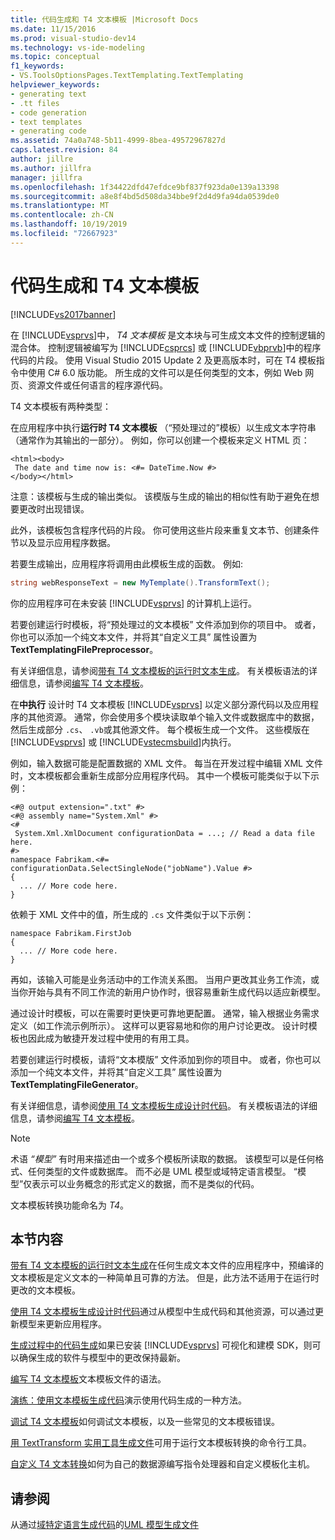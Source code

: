 ```yaml
---
title: 代码生成和 T4 文本模板 |Microsoft Docs
ms.date: 11/15/2016
ms.prod: visual-studio-dev14
ms.technology: vs-ide-modeling
ms.topic: conceptual
f1_keywords:
- VS.ToolsOptionsPages.TextTemplating.TextTemplating
helpviewer_keywords:
- generating text
- .tt files
- code generation
- text templates
- generating code
ms.assetid: 74a0a748-5b11-4999-8bea-49572967827d
caps.latest.revision: 84
author: jillre
ms.author: jillfra
manager: jillfra
ms.openlocfilehash: 1f34422dfd47efdce9bf837f923da0e139a13398
ms.sourcegitcommit: a8e8f4bd5d508da34bbe9f2d4d9fa94da0539de0
ms.translationtype: MT
ms.contentlocale: zh-CN
ms.lasthandoff: 10/19/2019
ms.locfileid: "72667923"
---
```

# <a name="code-generation-and-t4-text-templates"></a>代码生成和 T4 文本模板
[!INCLUDE[vs2017banner](../includes/vs2017banner.md)]

在 [!INCLUDE[vsprvs](../includes/vsprvs-md.md)]中， *T4 文本模板* 是文本块与可生成文本文件的控制逻辑的混合体。 控制逻辑被编写为 [!INCLUDE[csprcs](../includes/csprcs-md.md)] 或 [!INCLUDE[vbprvb](../includes/vbprvb-md.md)]中的程序代码的片段。 使用 Visual Studio 2015 Update 2 及更高版本时，可在 T4 模板指令中使用 C# 6.0 版功能。 所生成的文件可以是任何类型的文本，例如 Web 网页、资源文件或任何语言的程序源代码。

 T4 文本模板有两种类型：

 在应用程序中执行**运行时 T4 文本模板** （“预处理过的”模板）以生成文本字符串（通常作为其输出的一部分）。
例如，你可以创建一个模板来定义 HTML 页：

```
<html><body>
 The date and time now is: <#= DateTime.Now #>
</body></html>
```

 注意：该模板与生成的输出类似。 该模版与生成的输出的相似性有助于避免在想要更改时出现错误。

 此外，该模板包含程序代码的片段。 你可使用这些片段来重复文本节、创建条件节以及显示应用程序数据。

 若要生成输出，应用程序将调用由此模板生成的函数。 例如:

```csharp
string webResponseText = new MyTemplate().TransformText();

```

 你的应用程序可在未安装 [!INCLUDE[vsprvs](../includes/vsprvs-md.md)] 的计算机上运行。

 若要创建运行时模板，将“预处理过的文本模板” 文件添加到你的项目中。 或者，你也可以添加一个纯文本文件，并将其“自定义工具” 属性设置为 **TextTemplatingFilePreprocessor**。

 有关详细信息，请参阅[带有 T4 文本模板的运行时文本生成](../modeling/run-time-text-generation-with-t4-text-templates.md)。 有关模板语法的详细信息，请参阅[编写 T4 文本模板](../modeling/writing-a-t4-text-template.md)。

 在**中执行** 设计时 T4 文本模板 [!INCLUDE[vsprvs](../includes/vsprvs-md.md)] 以定义部分源代码以及应用程序的其他资源。
通常，你会使用多个模块读取单个输入文件或数据库中的数据，然后生成部分 `.cs`、 `.vb`或其他源文件。 每个模板生成一个文件。 这些模版在 [!INCLUDE[vsprvs](../includes/vsprvs-md.md)] 或 [!INCLUDE[vstecmsbuild](../includes/vstecmsbuild-md.md)]内执行。

 例如，输入数据可能是配置数据的 XML 文件。 每当在开发过程中编辑 XML 文件时，文本模板都会重新生成部分应用程序代码。 其中一个模板可能类似于以下示例：

```
<#@ output extension=".txt" #>
<#@ assembly name="System.Xml" #>
<#
 System.Xml.XmlDocument configurationData = ...; // Read a data file here.
#>
namespace Fabrikam.<#= configurationData.SelectSingleNode("jobName").Value #>
{
  ... // More code here.
}

```

 依赖于 XML 文件中的值，所生成的 `.cs` 文件类似于以下示例：

```
namespace Fabrikam.FirstJob
{
  ... // More code here.
}
```

 再如，该输入可能是业务活动中的工作流关系图。 当用户更改其业务工作流，或当你开始与具有不同工作流的新用户协作时，很容易重新生成代码以适应新模型。

 通过设计时模板，可以在需要时更快更可靠地更配置。 通常，输入根据业务需求定义（如工作流示例所示）。 这样可以更容易地和你的用户讨论更改。 设计时模板也因此成为敏捷开发过程中使用的有用工具。

 若要创建运行时模板，请将“文本模版” 文件添加到你的项目中。 或者，你也可以添加一个纯文本文件，并将其“自定义工具” 属性设置为 **TextTemplatingFileGenerator**。

 有关详细信息，请参阅[使用 T4 文本模板生成设计时代码](../modeling/design-time-code-generation-by-using-t4-text-templates.md)。 有关模板语法的详细信息，请参阅[编写 T4 文本模板](../modeling/writing-a-t4-text-template.md)。

> [!NOTE]
> 术语 *“模型”* 有时用来描述由一个或多个模板所读取的数据。 该模型可以是任何格式、任何类型的文件或数据库。 而不必是 UML 模型或域特定语言模型。 “模型”仅表示可以业务概念的形式定义的数据，而不是类似的代码。

 文本模板转换功能命名为 *T4*。

## <a name="in-this-section"></a>本节内容
 [带有 T4 文本模板的运行时文本生成](../modeling/run-time-text-generation-with-t4-text-templates.md)在任何生成文本文件的应用程序中，预编译的文本模板是定义文本的一种简单且可靠的方法。 但是，此方法不适用于在运行时更改的文本模板。

 [使用 T4 文本模板生成设计时代码](../modeling/design-time-code-generation-by-using-t4-text-templates.md)通过从模型中生成代码和其他资源，可以通过更新模型来更新应用程序。

 [生成过程中的代码生成](../modeling/code-generation-in-a-build-process.md)如果已安装 [!INCLUDE[vsprvs](../includes/vsprvs-md.md)] 可视化和建模 SDK，则可以确保生成的软件与模型中的更改保持最新。

 [编写 T4 文本模板](../modeling/writing-a-t4-text-template.md)文本模板文件的语法。

 [演练：使用文本模板生成代码](../modeling/walkthrough-generating-code-by-using-text-templates.md)演示使用代码生成的一种方法。

 [调试 T4 文本模板](../modeling/debugging-a-t4-text-template.md)如何调试文本模板，以及一些常见的文本模板错误。

 [用 TextTransform 实用工具生成文件](../modeling/generating-files-with-the-texttransform-utility.md)可用于运行文本模板转换的命令行工具。

 [自定义 T4 文本转换](../modeling/customizing-t4-text-transformation.md)如何为自己的数据源编写指令处理器和自定义模板化主机。

## <a name="see-also"></a>请参阅
 从通过[域特定语言生成代码](../modeling/generating-code-from-a-domain-specific-language.md)的[UML 模型生成文件](../modeling/generate-files-from-a-uml-model.md)
